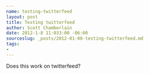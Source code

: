 ```yaml
--- 
name: testing-twitterfeed
layout: post
title: Testing twitterfeed
author: Scott Chamberlain
date: 2012-1-8 11:033:00 -06:00
sourceslug: _posts/2012-01-08-testing-twitterfeed.md
tags: 
-
---
```


Does this work on twitterfeed?
